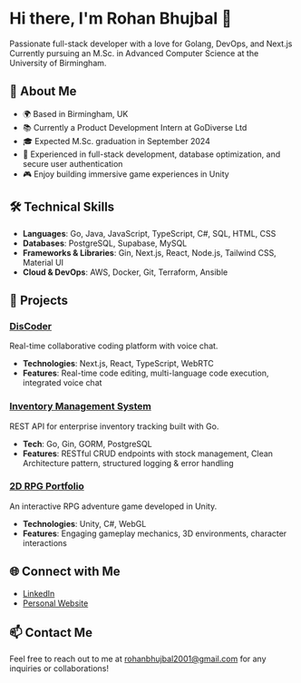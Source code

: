 # Hi there, I'm Rohan Bhujbal 👋
Passionate full-stack developer with a love for Golang, DevOps, and Next.js Currently pursuing an M.Sc. in Advanced Computer Science at the University of Birmingham.
## 🚀 About Me
- 🌍 Based in Birmingham, UK
- 📚 Currently a Product Development Intern at GoDiverse Ltd
- 🎓 Expected M.Sc. graduation in September 2024
- 💼 Experienced in full-stack development, database optimization, and secure user authentication
- 🎮 Enjoy building immersive game experiences in Unity
## 🛠️ Technical Skills
- **Languages**: Go, Java, JavaScript, TypeScript, C#, SQL, HTML, CSS
- **Databases**: PostgreSQL, Supabase, MySQL
- **Frameworks & Libraries**: Gin, Next.js, React, Node.js, Tailwind CSS, Material UI
- **Cloud & DevOps**: AWS, Docker, Git, Terraform, Ansible
## 📂 Projects
### [DisCoder](https://github.com/rohan03122001/MSC-PROJECT-MAIN--yjs)
Real-time collaborative coding platform with voice chat.
- **Technologies**: Next.js, React, TypeScript, WebRTC
- **Features**: Real-time code editing, multi-language code execution, integrated voice chat
### [Inventory Management System](https://github.com/rohan03122001/inventory-management-system)
REST API for enterprise inventory tracking built with Go.
- **Tech**: Go, Gin, GORM, PostgreSQL
- **Features**: RESTful CRUD endpoints with stock management, Clean Architecture pattern, structured logging & error handling
### [2D RPG Portfolio](https://github.com/rohan03122001/My-RPG-Porfolio)
An interactive RPG adventure game developed in Unity.
- **Technologies**: Unity, C#, WebGL
- **Features**: Engaging gameplay mechanics, 3D environments, character interactions
## 🌐 Connect with Me
- [LinkedIn](https://www.linkedin.com/in/rohan-bhujbal-031574213/)
- [Personal Website](https://rohanbhujbal.vercel.app/)
## 📫 Contact Me
Feel free to reach out to me at rohanbhujbal2001@gmail.com for any inquiries or collaborations!
